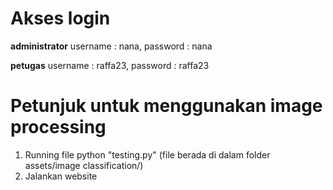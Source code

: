 # Akses login
**administrator** username : nana, password : nana

**petugas** username : raffa23, password : raffa23

# Petunjuk untuk menggunakan image processing
1. Running file python "testing.py" (file berada di dalam folder assets/image classification/)
2. Jalankan website

